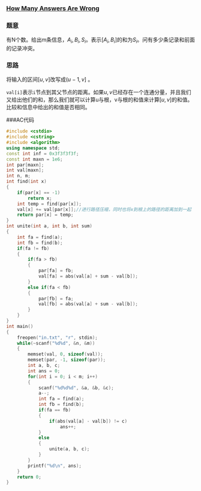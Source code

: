 ### [How Many Answers Are Wrong](https://cn.vjudge.net/problem/HDU-3038)

### 题意

有N个数。给出m条信息，$A_i,B_i,S_i$。表示$[A_i,B_i]$的和为$S_i$。问有多少条记录和前面的记录冲突。

### 思路

将输入的区间$[u,v]$改写成$(u-1,v]$ 。

`val[i]`表示`i`节点到其父节点的距离。如果$u,v$已经存在一个连通分量，并且我们又给出他们的和，那么我们就可以计算u与根，v与根的和值来计算$[u,v]$的和值。比较和信息中给出的和值是否相同。

###AC代码

```cpp
#include <cstdio>
#include <cstring>
#include <algorithm>
using namespace std;
const int inf = 0x3f3f3f3f;
const int maxn = 1e6;
int par[maxn];
int val[maxn];
int n, m;
int find(int x)
{
    if(par[x] == -1)
        return x;
    int temp = find(par[x]);
    val[x] += val[par[x]];//进行路径压缩，同时也将x到根上的路径的距离加到一起
    return par[x] = temp;
}
int unite(int a, int b, int sum)
{
    int fa = find(a);
    int fb = find(b);
    if(fa != fb)
    {
        if(fa > fb)
        {
            par[fa] = fb;
            val[fa] = abs(val[a] + sum - val[b]);
        }
        else if(fa < fb)
        {
            par[fb] = fa;
            val[fb] = abs(val[a] + sum - val[b]);
        }
    }
}
int main()
{
    freopen("in.txt", "r", stdin);
    while(~scanf("%d%d", &n, &m))
    {
        memset(val, 0, sizeof(val));
        memset(par, -1, sizeof(par));
        int a, b, c;
        int ans = 0;
        for(int i = 0; i < m; i++)
        {
            scanf("%d%d%d", &a, &b, &c);
            a--;
            int fa = find(a);
            int fb = find(b);
            if(fa == fb)
            {
                if(abs(val[a] - val[b]) != c)
                    ans++;
            }
            else
            {
                unite(a, b, c);
            }
        }
        printf("%d\n", ans);
    }
    return 0;
}
```


